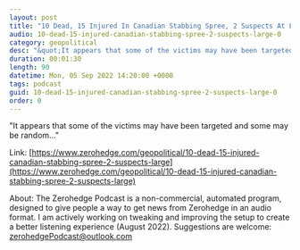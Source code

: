 ```yaml
---
layout: post
title: "10 Dead, 15 Injured In Canadian Stabbing Spree, 2 Suspects At Large"
audio: 10-dead-15-injured-canadian-stabbing-spree-2-suspects-large-0
category: geopolitical
desc: "&quot;It appears that some of the victims may have been targeted and some may be random...&quot;"
duration: 00:01:30
length: 90
datetime: Mon, 05 Sep 2022 14:20:00 +0000
tags: podcast
guid: 10-dead-15-injured-canadian-stabbing-spree-2-suspects-large-0
order: 0
---
```

&quot;It appears that some of the victims may have been targeted and some may be random...&quot;

Link: [https://www.zerohedge.com/geopolitical/10-dead-15-injured-canadian-stabbing-spree-2-suspects-large](https://www.zerohedge.com/geopolitical/10-dead-15-injured-canadian-stabbing-spree-2-suspects-large)

About: The Zerohedge Podcast is a non-commercial, automated program, designed to give people a way to get news from Zerohedge in an audio format.  I am actively working on tweaking and improving the setup to create a better listening experience (August 2022).  Suggestions are welcome: [zerohedgePodcast@outlook.com](mailto:zerohedgePodcast@outlook.com)